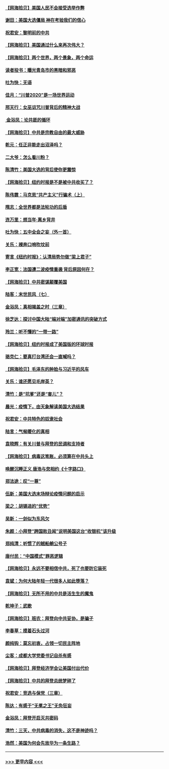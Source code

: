 #### [【网海拾贝】美国人民不会接受选举作弊](../pages/nsc993/n12528850.md?t=11062102) 
#### [谢田：美国大选僵局 神在考验我们的信心](../pages/nsc993/n12527932.md?t=11062102) 
#### [祝君安：黎明前的中共](../pages/nsc993/n12524071.md?t=11062102) 
#### [【网海拾贝】美国通过什么来再次伟大？](../pages/nsc993/n12523844.md?t=11062102) 
#### [【网海拾贝】两个世界，两个景象，两个命运](../pages/nsc993/n12521419.md?t=11062102) 
#### [读者投书：曝光青岛市的黑暗和邪恶](../pages/nsc993/n12520988.md?t=11062102) 
#### [吐为快：无语](../pages/nsc993/n12518588.md?t=11062102) 
#### [佳月：“川普2020”是一场世界运动](../pages/nsc993/n12518581.md?t=11062102) 
#### [邢天行：女巫诅咒川普背后的精神大战](../pages/nsc993/n12517257.md?t=11062102) 
#### [ 金浴凤：论共匪的循环](../pages/nsc993/n12517133.md?t=11062102) 
#### [【网海拾贝】中共是宗教自由的最大威胁](../pages/nsc993/n12516879.md?t=11062102) 
#### [乾元：任正非能走出沼泽吗？](../pages/nsc993/n12515831.md?t=11062102) 
#### [二大爷：怎么看川粉？](../pages/nsc993/n12515820.md?t=11062102) 
#### [陈清竹：美国大选的背后使你更震惊](../pages/nsc993/n12515589.md?t=11062102) 
#### [【网海拾贝】纽约时报是不是被中共收买了？](../pages/nsc993/n12515122.md?t=11062102) 
#### [陈伟霆：马克思“共产主义”行骗术（上）](../pages/nsc993/n12510217.md?t=11062102) 
#### [隋志：全世界都是法轮功的后盾](../pages/nsc993/n12510636.md?t=11062102) 
#### [连万里：想当年‧离乡背井](../pages/nsc993/n12510623.md?t=11062102) 
#### [吐为快：五中全会之妄（外一首）](../pages/nsc993/n12510470.md?t=11062102) 
#### [关乐：裸奔口哨吹坟前](../pages/nsc993/n12510403.md?t=11062102) 
#### [寄言《纽约时报》：认清局势勿做“梁上君子”](../pages/nsc993/n12510042.md?t=11062102) 
#### [李正宽：法国遭二波疫情重袭 背后原因何在？](../pages/nsc993/n12509971.md?t=11062102) 
#### [【网海拾贝】中共密谋颠覆美国](../pages/nsc993/n12509816.md?t=11062102) 
#### [陆客：末世民风（七）](../pages/nsc993/n12507822.md?t=11062102) 
#### [金浴凤：真相揭盖之时（三章）](../pages/nsc993/n12507804.md?t=11062102) 
#### [徐芝达：探讨中国大陆“端对端”加密通讯的突破方式](../pages/nsc993/n12507682.md?t=11062102) 
#### [玲兰：听不懂的“一带一路”](../pages/nsc993/n12507669.md?t=11062102) 
#### [【网海拾贝】纽约时报成了美国版的环球时报](../pages/nsc993/n12507053.md?t=11062102) 
#### [骆克仁：要真打台湾还会一直喊吗？](../pages/nsc993/n12506843.md?t=11062102) 
#### [【网海拾贝】毛泽东的肿脸与习近平的风车](../pages/nsc993/n12504537.md?t=11062102) 
#### [关乐：谁还愿见毛岸英？](../pages/nsc993/n12503866.md?t=11062102) 
#### [清竹：是“坑爹”还是“害儿”？](../pages/nsc993/n12503034.md?t=11062102) 
#### [晨光：疫情下，由天象解读美国大选结果](../pages/nsc993/n12502536.md?t=11062102) 
#### [祝君安：中共特色的奴隶社会](../pages/nsc993/n12501529.md?t=11062102) 
#### [陆言：气候暖化的真相](../pages/nsc993/n12501183.md?t=11062102) 
#### [袁晓辉：有关川普与拜登的民调和支持者](../pages/nsc993/n12500433.md?t=11062102) 
#### [【网海拾贝】病毒这笔账，必须算在中共头上](../pages/nsc993/n12500320.md?t=11062102) 
#### [唤醒沉睡正义 唐浩与您相约《十字路口》](../pages/nsc993/n12497980.md?t=11062102) 
#### [郑法途：叹“一尊”](../pages/nsc993/n12498837.md?t=11062102) 
#### [伍新：美国大选末场辩论疫情问题的启示](../pages/nsc993/n12498829.md?t=11062102) 
#### [梁之：胡锡进的“优势”](../pages/nsc993/n12498780.md?t=11062102) 
#### [吴新：一剑似为东风欠](../pages/nsc993/n12498772.md?t=11062102) 
#### [朱颜：小拜登“跨国败丑闻”说明美国这台“收银机”该升级](../pages/nsc993/n12498731.md?t=11062102) 
#### [郑纯清：听惯了的贼船艄公号子](../pages/nsc993/n12498721.md?t=11062102) 
#### [唐付民：“中国模式”罪恶逻辑](../pages/nsc993/n12498310.md?t=11062102) 
#### [【网海拾贝】永远不要相信中共，死了也要防它装死](../pages/nsc993/n12498162.md?t=11062102) 
#### [袁斌：为何大陆年轻一代很多人如此堕落？](../pages/nsc993/n12495696.md?t=11062102) 
#### [【网海拾贝】无所不用的中共是活生生的魔鬼](../pages/nsc993/n12495621.md?t=11062102) 
#### [乾坤子：武歌](../pages/nsc993/n12493391.md?t=11062102) 
#### [【网海拾贝】班农：拜登向中共妥协，是骗子](../pages/nsc993/n12492877.md?t=11062102) 
#### [李春草：摸着石头过河](../pages/nsc993/n12491121.md?t=11062102) 
#### [颜纯钩：莫忘初衷，占领一切民主阵地](../pages/nsc993/n12490965.md?t=11062102) 
#### [尘客：成都大学党委书记自杀有感](../pages/nsc993/n12490950.md?t=11062102) 
#### [【网海拾贝】拜登经济学会让美国付出代价](../pages/nsc993/n12489662.md?t=11062102) 
#### [【网海拾贝】中共的拜登总统梦碎了](../pages/nsc993/n12487896.md?t=11062102) 
#### [祝君安：竞选与保党（三章）](../pages/nsc993/n12487258.md?t=11062102) 
#### [陈达：有感于“无冕之王”无免狂妄](../pages/nsc993/n12485133.md?t=11062102) 
#### [金浴凤：拜登开启灭共密码](../pages/nsc993/n12485125.md?t=11062102) 
#### [清竹：三天，中共病毒的消失，这不是神迹吗？](../pages/nsc993/n12485027.md?t=11062102) 
#### [浩然：美国为何会先放华为一条生路？](../pages/nsc993/n12484997.md?t=11062102) 

----
#### [ >>> 更早内容 <<< ](../indexes/nsc993-earlier.md)

